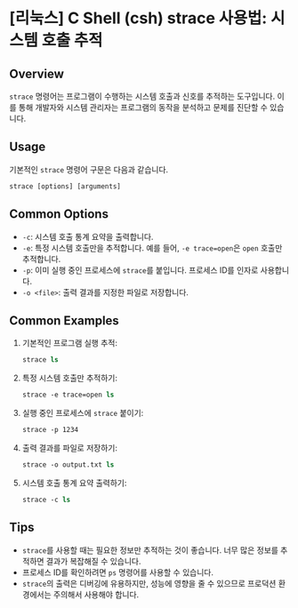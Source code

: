 # [리눅스] C Shell (csh) strace 사용법: 시스템 호출 추적

## Overview
`strace` 명령어는 프로그램이 수행하는 시스템 호출과 신호를 추적하는 도구입니다. 이를 통해 개발자와 시스템 관리자는 프로그램의 동작을 분석하고 문제를 진단할 수 있습니다.

## Usage
기본적인 `strace` 명령어 구문은 다음과 같습니다.

```csh
strace [options] [arguments]
```

## Common Options
- `-c`: 시스템 호출 통계 요약을 출력합니다.
- `-e`: 특정 시스템 호출만을 추적합니다. 예를 들어, `-e trace=open`은 `open` 호출만 추적합니다.
- `-p`: 이미 실행 중인 프로세스에 `strace`를 붙입니다. 프로세스 ID를 인자로 사용합니다.
- `-o <file>`: 출력 결과를 지정한 파일로 저장합니다.

## Common Examples
1. 기본적인 프로그램 실행 추적:
   ```csh
   strace ls
   ```

2. 특정 시스템 호출만 추적하기:
   ```csh
   strace -e trace=open ls
   ```

3. 실행 중인 프로세스에 `strace` 붙이기:
   ```csh
   strace -p 1234
   ```

4. 출력 결과를 파일로 저장하기:
   ```csh
   strace -o output.txt ls
   ```

5. 시스템 호출 통계 요약 출력하기:
   ```csh
   strace -c ls
   ```

## Tips
- `strace`를 사용할 때는 필요한 정보만 추적하는 것이 좋습니다. 너무 많은 정보를 추적하면 결과가 복잡해질 수 있습니다.
- 프로세스 ID를 확인하려면 `ps` 명령어를 사용할 수 있습니다.
- `strace`의 출력은 디버깅에 유용하지만, 성능에 영향을 줄 수 있으므로 프로덕션 환경에서는 주의해서 사용해야 합니다.